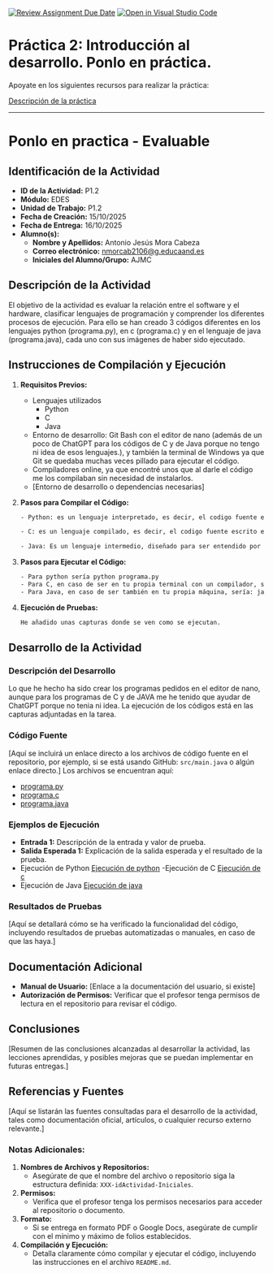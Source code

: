 [![Review Assignment Due Date](https://classroom.github.com/assets/deadline-readme-button-22041afd0340ce965d47ae6ef1cefeee28c7c493a6346c4f15d667ab976d596c.svg)](https://classroom.github.com/a/F4zkDqTW)
[![Open in Visual Studio Code](https://classroom.github.com/assets/open-in-vscode-2e0aaae1b6195c2367325f4f02e2d04e9abb55f0b24a779b69b11b9e10269abc.svg)](https://classroom.github.com/online_ide?assignment_repo_id=21094739&assignment_repo_type=AssignmentRepo)
# Práctica 2: Introducción al desarrollo. Ponlo en práctica.

Apoyate en los siguientes recursos para realizar la práctica:

[Descripción de la práctica](https://revilofe.github.io/section3/u01/practica/EDES-U1.-Practica011/)


---

# Ponlo en practica - Evaluable

## Identificación de la Actividad
- **ID de la Actividad:** P1.2
- **Módulo:** EDES
- **Unidad de Trabajo:** P1.2
- **Fecha de Creación:** 15/10/2025
- **Fecha de Entrega:** 16/10/2025
- **Alumno(s):** 
  - **Nombre y Apellidos:** Antonio Jesús Mora Cabeza
  - **Correo electrónico:** nmorcab2106@g.educaand.es
  - **Iniciales del Alumno/Grupo:** AJMC

## Descripción de la Actividad
El objetivo de la actividad es evaluar la relación entre el software y el hardware, clasificar lenguajes de programación y comprender los diferentes procesos de ejecución. Para ello se han creado 3 códigos diferentes en los lenguajes python (programa.py), en c (programa.c) y en el lenguaje de java (programa.java), cada uno con sus imágenes de haber sido ejecutado.

## Instrucciones de Compilación y Ejecución
1. **Requisitos Previos:**
   - Lenguajes utilizados
      - Python 
      - C
      - Java
   - Entorno de desarrollo: Git Bash con el editor de nano (además de un poco de ChatGPT para los códigos de C y de Java porque no tengo ni idea de esos lenguajes.), y también la terminal de Windows ya que Git se quedaba muchas veces pillado para ejecutar el código.
   - Compiladores online, ya que encontré unos que al darle el código me los compilaban sin necesidad de instalarlos.
   - [Entorno de desarrollo o dependencias necesarias]

2. **Pasos para Compilar el Código:**
   ```bash
   - Python: es un lenguaje interpretado, es decir, el codigo fuente es interpretado por un programa llamado intérprete, que lo lee linea a linea y lo ejecuta al instante, sin necesidad de ser compilado.

   - C: es un lenguaje compilado, es decir, el codigo fuente escrito es compilado a un código máquina de una plataforma anets de ser ejecutado. Una vez compilado, se crea un ejecutable que el procesador entiende y ejecuta directamente. Este es más rápido en ejecución ya que el código es traducido en lenguaje máquina. En caso de haber sido ejecutado en un sistema con un compilador (como puede ser GCC) el comando a ejecutar sería: gcc programa.c -o programa

   - Java: Es un lenguaje intermedio, diseñado para ser entendido por humanos, este también debe de ser compilado. En caso de ser en una máquina con un compilador (como JDK), sería: javac programa.java
   ```

3. **Pasos para Ejecutar el Código:**
   ```bash
   - Para python sería python programa.py
   - Para C, en caso de ser en tu propia terminal con un compilador, sería: ./programa
   - Para Java, en caso de ser también en tu propia máquina, sería: java Programa
   ```

4. **Ejecución de Pruebas:**
   ```bash
   He añadido unas capturas donde se ven como se ejecutan.
   ```

## Desarrollo de la Actividad
### Descripción del Desarrollo
Lo que he hecho ha sido crear los programas pedidos en el editor de nano, aunque para los programas de C y de JAVA me he tenido que ayudar de ChatGPT porque no tenia ni idea. La ejecución de los códigos está en las capturas adjuntadas en la tarea.

### Código Fuente
[Aquí se incluirá un enlace directo a los archivos de código fuente en el repositorio, por ejemplo, si se está usando GitHub: `src/main.java` o algún enlace directo.]
Los archivos se encuentran aquí:
- [programa.py](programa.py)
- [programa.c](programa.c)
- [programa.java](programa.java)

### Ejemplos de Ejecución
- **Entrada 1:** Descripción de la entrada y valor de prueba.
- **Salida Esperada 1:** Explicación de la salida esperada y el resultado de la prueba.
- Ejecución de Python
[Ejecución de python](Ejecución%20de%20programa%20python.png)
-Ejecución de C 
[Ejecución de c](Ejecución%20de%20programa%20c.png)
- Ejecución de Java 
[Ejecución de java](Ejecución%20de%20programa%20java.png)

### Resultados de Pruebas
[Aquí se detallará cómo se ha verificado la funcionalidad del código, incluyendo resultados de pruebas automatizadas o manuales, en caso de que las haya.]

## Documentación Adicional
- **Manual de Usuario:** [Enlace a la documentación del usuario, si existe]
- **Autorización de Permisos:** Verificar que el profesor tenga permisos de lectura en el repositorio para revisar el código.

## Conclusiones
[Resumen de las conclusiones alcanzadas al desarrollar la actividad, las lecciones aprendidas, y posibles mejoras que se puedan implementar en futuras entregas.]

## Referencias y Fuentes
[Aquí se listarán las fuentes consultadas para el desarrollo de la actividad, tales como documentación oficial, artículos, o cualquier recurso externo relevante.]

### Notas Adicionales:
1. **Nombres de Archivos y Repositorios:**
   - Asegúrate de que el nombre del archivo o repositorio siga la estructura definida: `XXX-idActividad-Iniciales`.
2. **Permisos:**
   - Verifica que el profesor tenga los permisos necesarios para acceder al repositorio o documento.
3. **Formato:**
   - Si se entrega en formato PDF o Google Docs, asegúrate de cumplir con el mínimo y máximo de folios establecidos.
4. **Compilación y Ejecución:**
   - Detalla claramente cómo compilar y ejecutar el código, incluyendo las instrucciones en el archivo `README.md`.


[def]: Ejecuci